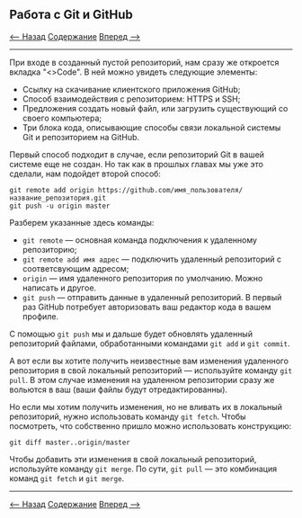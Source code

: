 ## Работа с Git и GitHub

[<-- Назад](./8_GitHub.md)
[Содержание](./readme.md)
[Вперед -->](./10_Branchs.md)

---

При входе в созданный пустой репозиторий, нам сразу же откроется вкладка "<>Code". В ней можно увидеть следующие элементы:
* Ссылку на скачивание клиентского приложения GitHub;
* Способ взаимодействия с репозиторием: HTTPS и SSH;
* Предложения создать новый файл, или загрузить существующий со своего компьютера; 
* Три блока кода, описывающие способы связи локальной системы Git и репозиторием на GitHub.

Первый способ подходит в случае, если репозиторий Git в вашей системе еще не создан. Но так как в прошлых главах мы уже это сделали, нам подойдет второй способ:

```
git remote add origin https://github.com/имя_пользователя/название_репозитория.git
git push -u origin master
```

Разберем указанные здесь команды:
* `git remote` — основная команда подключения к удаленному репозиторию;
* `git remote add имя адрес` — подключить удаленный репозиторий с соответсвующим адресом;
* `origin` — имя удаленного репозитория по умолчанию. Можно написать и другое. 
* `git push` — отправить данные в удаленный репозиторий. В первый раз GitHub потребует авторизовать ваш редактор кода в вашем профиле. 

С помощью `git push` мы и дальше будет обновлять удаленный репозиторий файлами, обработанными командами `git add` и `git commit`.

А вот если вы хотите получить неизвестные вам изменения удаленного репозитория в свой локальный репозиторий — используйте команду `git pull`. В этом случае изменения на удаленном репозитории сразу же вольются в ваш (ваши файлы будут отредактированны). 

Но если мы хотим получить изменения, но не вливать их в локальный репозиторий, нужно использовать команду `git fetch`. Чтобы посмотреть, что собственно пришло можно использовать конструкцию:
```
git diff master..origin/master
```
Чтобы добавить эти изменения в свой локальный репозиторий, используйте команду `git merge`. По сути, `git pull` — это комбинация команд `git fetch` и `git merge`. 

---
[<-- Назад](./8_GitHub.md)
[Содержание](./readme.md)
[Вперед -->](./10_Branchs.md)